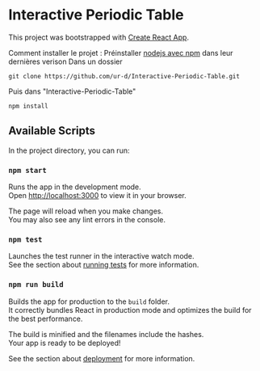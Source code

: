 # Interactive Periodic Table

This project was bootstrapped with [Create React App](https://github.com/facebook/create-react-app).

Comment installer le projet :
Préinstaller [nodejs avec npm](https://nodejs.org/en/download/) dans leur dernières verison
Dans un dossier
```
git clone https://github.com/ur-d/Interactive-Periodic-Table.git
```
Puis dans "Interactive-Periodic-Table"
```
npm install
```

## Available Scripts

In the project directory, you can run:

### `npm start`

Runs the app in the development mode.\
Open [http://localhost:3000](http://localhost:3000) to view it in your browser.

The page will reload when you make changes.\
You may also see any lint errors in the console.

### `npm test`

Launches the test runner in the interactive watch mode.\
See the section about [running tests](https://facebook.github.io/create-react-app/docs/running-tests) for more information.

### `npm run build`

Builds the app for production to the `build` folder.\
It correctly bundles React in production mode and optimizes the build for the best performance.

The build is minified and the filenames include the hashes.\
Your app is ready to be deployed!

See the section about [deployment](https://facebook.github.io/create-react-app/docs/deployment) for more information.

